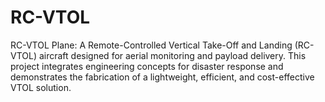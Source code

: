 # RC-VTOL
RC-VTOL Plane: A Remote-Controlled Vertical Take-Off and Landing (RC-VTOL) aircraft designed for aerial monitoring and payload delivery. This project integrates engineering concepts for disaster response and demonstrates the fabrication of a lightweight, efficient, and cost-effective VTOL solution.
